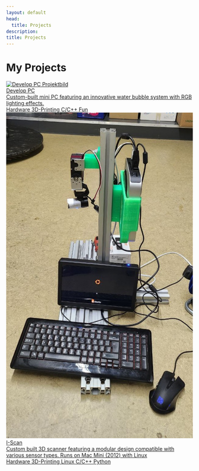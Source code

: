 ```yaml
---
layout: default
head:
  title: Projects
description: 
title: Projects
---
```


# My Projects

<div class="projects-container">  <a href="/projects/develop_pc" class="project-card">
    <img src="https://raw.githubusercontent.com/Nr44suessauer/nr44suessauer.github.io/main/nuxt-app/assets/pictures/minipc/1st_try_mit_wasser.gif" alt="Develop PC Projektbild" class="project-card__image" />
    <div class="project-card__content">
      <div class="project-card__title">Develop PC</div>
      <div class="project-card__desc">Custom-built mini PC featuring an innovative water bubble system with RGB lighting effects.</div>
      <div class="project-card__tags">
        <span class="project-card__tag">Hardware</span>
        <span class="project-card__tag">3D-Printing</span>
        <span class="project-card__tag">C/C++</span>
        <span class="project-card__tag">Fun</span>
      </div>
    </div>
  </a>
  
  <a href="/projects/i-Scan" class="project-card project-card--green">
    <img src="https://raw.githubusercontent.com/Nr44suessauer/nr44suessauer.github.io/main/nuxt-app/assets/pictures/I-Scan/I-Scan_prototyp_seitlich.jpg" alt="I-Scan Projektbild" class="project-card__image" />
    <div class="project-card__content">
      <div class="project-card__title">I-Scan</div>
      <div class="project-card__desc">Custom built 3D scanner featuring a modular design compatible with various sensor types. Runs on Mac Mini (2012) with Linux</div>
      <div class="project-card__tags">
        <span class="project-card__tag">Hardware</span>
        <span class="project-card__tag">3D-Printing</span>
        <span class="project-card__tag">Linux</span>
        <span class="project-card__tag">C/C++</span>
        <span class="project-card__tag">Python</span>
      </div>
    </div>
  </a>
</div>

